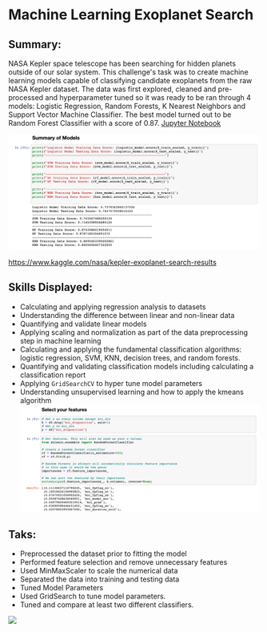 # Machine Learning Exoplanet Search

## Summary: 
NASA Kepler space telescope has been searching for hidden planets outside of our solar system. This challenge's task was to create machine learning models capable of classifying candidate exoplanets from the raw NASA Kepler dataset. The data was first explored, cleaned and pre-processed and hyperparameter tuned so it was ready to be ran through 4 models: Logistic Regression, Random Forests, K Nearest Neighbors and Support Vector Machine Classifier. The best model turned out to be Random Forest Classifier with a score of 0.87. [Jupyter Notebook](https://nbviewer.jupyter.org/github/kasiakalemba/Machine-Learning-Basic-Skills/blob/master/model_1.ipynb)


![](images/summary.png)

https://www.kaggle.com/nasa/kepler-exoplanet-search-results

## Skills Displayed: 
* Calculating and applying regression analysis to datasets
* Understanding the difference between linear and non-linear data 
* Quantifying and validate linear models
* Applying scaling and normalization as part of the data preprocessing step in machine learning
* Calculating and applying the fundamental classification algorithms: logistic regression, SVM, KNN, decision trees, and random forests.
* Quantifying and validating classification models including calculating a classification report
* Applying `GridSearchCV` to hyper tune model parameters
* Understanding unsupervised learning and how to apply the kmeans algorithm
![](images/prep.png)

## Taks:
* Preprocessed the dataset prior to fitting the model
* Performed feature selection and remove unnecessary features
* Used MinMaxScaler to scale the numerical data
* Separated the data into training and testing data
* Tuned Model Parameters
* Used GridSearch to tune model parameters.
* Tuned and compare at least two different classifiers.

![](exoplanets.jpg)






















